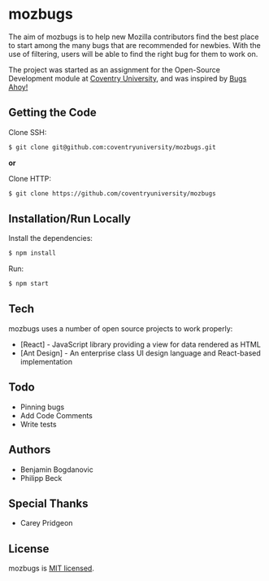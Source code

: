 # mozbugs

The aim of mozbugs is to help new Mozilla contributors find the best place to start among the many bugs that are recommended for newbies. With the use of filtering, users will be able to find the right bug for them to work on.

The project was started as an assignment for the Open-Source Development module at [Coventry University](http://www.coventry.ac.uk), and was inspired by [Bugs Ahoy!](https://www.joshmatthews.net/bugsahoy/)

## Getting the Code
Clone SSH:
```sh
$ git clone git@github.com:coventryuniversity/mozbugs.git
```
**or**

Clone HTTP:
```sh
$ git clone https://github.com/coventryuniversity/mozbugs
```

## Installation/Run Locally

Install the dependencies:
```sh
$ npm install
```

Run:

```sh
$ npm start
```

## Tech

mozbugs uses a number of open source projects to work properly:

* [React] - JavaScript library providing a view for data rendered as HTML
* [Ant Design] - An enterprise class UI design language and React-based implementation

## Todo

 - Pinning bugs
 - Add Code Comments
 - Write tests

## Authors

 - Benjamin Bogdanovic
 - Philipp Beck

## Special Thanks

 - Carey Pridgeon

## License

mozbugs is [MIT licensed](./LICENSE).